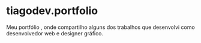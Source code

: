 # tiagodev.portfolio
Meu portfólio , onde compartilho alguns dos trabalhos que desenvolvi como desenvolvedor web e designer gráfico. 
